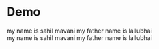 # Demo
my name is sahil mavani my father name is lallubhai  <br>
my name is sahil mavani my father name is lallubhai 
